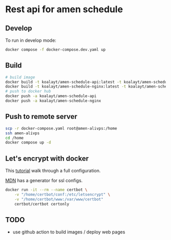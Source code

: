 # Rest api for amen schedule

## Develop

To run in develop mode:

```bash
docker compose -f docker-compose.dev.yaml up
```

## Build

```bash
# build image
docker build -t koalayt/amen-schedule-api:latest -t koalayt/amen-schedule-api:1.0.0 .
docker build -t koalayt/amen-schedule-nginx:latest -t koalayt/amen-schedule-nginx:1.0.0 ./nginx
# push to docker hub
docker push -a koalayt/amen-schedule-api
docker push -a koalayt/amen-schedule-nginx
```

## Push to remote server

```bash
scp -r docker-compose.yaml root@amen-alivps:/home
ssh amen-alivps
cd /home
docker compose up -d
```

## Let's encrypt with docker

This [tutorial](https://www.programonaut.com/setup-ssl-with-docker-nginx-and-lets-encrypt/) walk through a full configuration.

[MDN](https://ssl-config.mozilla.org/#server=nginx&version=1.17.7&config=modern&openssl=1.1.1k&ocsp=false&guideline=5.6) has a generator for ssl configs.

```bash
docker run -it --rm --name certbot \
    -v "/home/certbot/conf:/etc/letsencrypt" \
    -v "/home/certbot/www:/var/www/certbot"
    certbot/certbot certonly
```

## TODO

- use github action to build images / deploy web pages